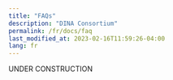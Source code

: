 ```yaml
---
title: "FAQs"
description: "DINA Consortium"
permalink: /fr/docs/faq
last_modified_at: 2023-02-16T11:59:26-04:00
lang: fr
---
```


UNDER CONSTRUCTION
